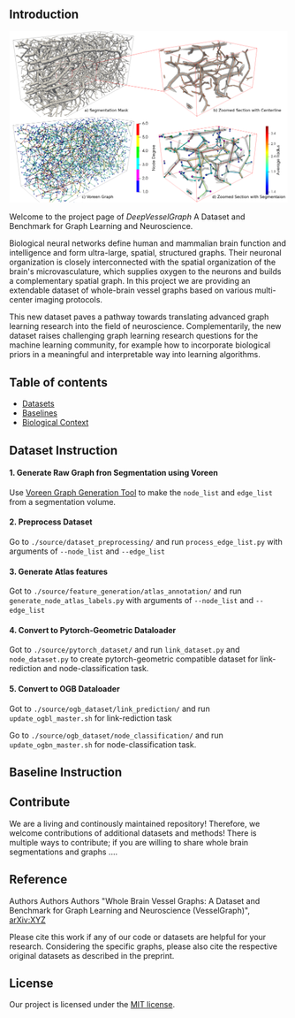 ## Introduction
![alt text](synthetic_overview.png "Logo Title Text 1")

Welcome to the project page of *DeepVesselGraph*  A Dataset and Benchmark for Graph Learning and Neuroscience. <br/>

Biological neural networks define human and mammalian brain function and intelligence and form ultra-large, spatial, structured graphs. Their neuronal organization is closely interconnected with the spatial organization of the brain's microvasculature, which supplies oxygen to the neurons and builds a complementary spatial graph. In this project we are providing an extendable dataset of whole-brain vessel graphs based on various multi-center imaging protocols. 

This new dataset paves a pathway towards translating advanced graph learning research into the field of neuroscience. Complementarily, the new dataset raises challenging graph learning research questions for the machine learning community, for example how to incorporate biological priors in a meaningful and interpretable way into learning algorithms. 

## Table of contents

* [Datasets](#dataset-instruction)
* [Baselines](#baseline-instruction)
* [Biological Context](#bio)


## Dataset Instruction
#### 1. Generate Raw Graph fron Segmentation using Voreen
Use [Voreen Graph Generation Tool](https://github.com/jqmcginnis/voreen) to make the `node_list` and `edge_list` from a segmentation volume.

#### 2. Preprocess Dataset

Go to `./source/dataset_preprocessing/` and run `process_edge_list.py` with arguments of `--node_list` and `--edge_list`

#### 3. Generate Atlas features
Got to `./source/feature_generation/atlas_annotation/` and run `generate_node_atlas_labels.py` with arguments of `--node_list` and `--edge_list`
#### 4. Convert to Pytorch-Geometric Dataloader
Got to `./source/pytorch_dataset/` and run `link_dataset.py` and `node_dataset.py` to create pytorch-geometric compatible dataset for link-rediction and node-classification task.
#### 5. Convert to OGB Dataloader
Got to `./source/ogb_dataset/link_prediction/` and run `update_ogbl_master.sh` for link-rediction task

Go to `./source/ogb_dataset/node_classification/` and run `update_ogbn_master.sh` for node-classification task.
## Baseline Instruction

## Contribute 

We are a living and continously maintained repository! Therefore, we welcome contributions of additional datasets and methods! There is multiple ways to contribute; if you are willing to share whole brain segmentations and graphs .... 


## Reference  
Authors Authors Authors "Whole Brain Vessel Graphs: A Dataset and Benchmark for Graph Learning and Neuroscience (VesselGraph)", [arXiv:XYZ](https://arxiv.org/abs/XYZ)
  
Please cite this work if any of our code or datasets are helpful for your research. Considering the specific graphs, please also cite the respective original datasets as described in the preprint.



## License 

Our project is licensed under the [MIT license](https://github.com/jocpae/VesselGraph/LICENSE).
